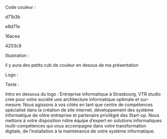 

Code couleur :

d71b3b

e8d71e

16acea

4203c9 



Illustration :

il y aura des petits cub de couleur en desous de ma présentation



Logo : 



Texte : 



Intro en dessous du logo : Entreprise informatique à Strasbourg, VTR studio crée pour votre société une architecture informatique optimale et sur-mesure. Nous agissons à vos côtés en tant que centre de compétences spécialisé dans la création de site internet, développement des système informatique de vôtre entreprise et partenaire privilégié des Start-up. Nous mettons à votre disposition nôtre équipe d’expert en solutions informatiques multi-compétences qui vous accompagne dans votre transformation digitale, de l’installation à la maintenance de votre système informatique.